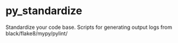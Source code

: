 # py_standardize
Standardize your code base. Scripts for generating output logs from black/flake8/mypy/pylint/
